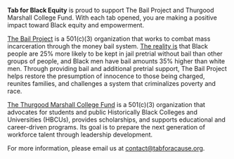 **Tab for Black Equity** is proud to support The Bail Project and Thurgood Marshall College Fund. With each tab opened, you are making a positive impact toward Black equity and empowerment.

[The Bail Project](https://bailproject.org/) is a 501(c)(3) organization that works to combat mass incarceration through the money bail system. [The reality is](https://www.instagram.com/p/CLcbMG1gX0A/) that Black people are 25% more likely to be kept in jail pretrial without bail than other groups of people, and Black men have bail amounts 35% higher than white men. Through providing bail and additional pretrial support, The Bail Project helps restore the presumption of innocence to those being charged, reunites families, and challenges a system that criminalizes poverty and race.

[The Thurgood Marshall College Fund](https://www.tmcf.org/) is a 501(c)(3) organization that advocates for students and public Historically Black Colleges and Universities (HBCUs), provides scholarships, and supports educational and career-driven programs. Its goal is to prepare the next generation of workforce talent through leadership development.

For more information, please email us at contact@tabforacause.org.
